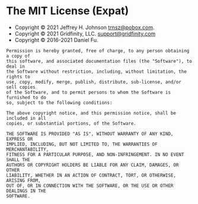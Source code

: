 # The MIT License (Expat)

- Copyright © 2021 Jeffrey H. Johnson <trnsz@pobox.com>.
- Copyright © 2021 Gridfinity, LLC. <support@gridfinity.com>
- Copyright © 2016-2021 Daniel Fu.

```text
Permission is hereby granted, free of charge, to any person obtaining a copy of
this software, and associated documentation files (the "Software"), to deal in
the Software without restriction, including, without limitation, the rights to
use, copy, modify, merge, publish, distribute, sub-license, and/or sell copies
of the Software, and to permit persons to whom the Software is furnished to do
so, subject to the following conditions:

The above copyright notice, and this permission notice, shall be included in all
copies, or substantial portions, of the Software.

THE SOFTWARE IS PROVIDED "AS IS", WITHOUT WARRANTY OF ANY KIND, EXPRESS OR
IMPLIED, INCLUDING, BUT NOT LIMITED TO, THE WARRANTIES OF MERCHANTABILITY,
FITNESS FOR A PARTICULAR PURPOSE, AND NON-INFRINGEMENT. IN NO EVENT SHALL THE
AUTHORS OR COPYRIGHT HOLDERS BE LIABLE FOR ANY CLAIM, DAMAGES, OR OTHER
LIABILITY, WHETHER IN AN ACTION OF CONTRACT, TORT, OR OTHERWISE, ARISING FROM,
OUT OF, OR IN CONNECTION WITH THE SOFTWARE, OR THE USE OR OTHER DEALINGS IN THE
SOFTWARE.
```
